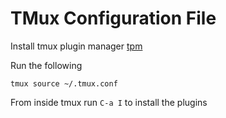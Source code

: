 # TMux Configuration File

Install tmux plugin manager [tpm](https://github.com/tmux-plugins/tpm)

Run the following

```
tmux source ~/.tmux.conf
```

From inside tmux run `C-a I` to install the plugins


